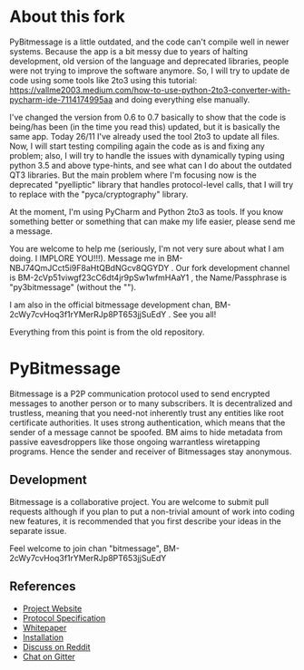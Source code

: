 About this fork
============

PyBitmessage is a little outdated, and the code can't compile well in newer systems. Because the app is a bit messy due to years of halting development, old version of the language and deprecated libraries, people were not trying to improve the software anymore. So, I will try to update de code using some tools like 2to3 using this tutorial: https://vallme2003.medium.com/how-to-use-python-2to3-converter-with-pycharm-ide-7114174995aa and doing everything else manually.

I've changed the version from 0.6 to 0.7 basically to show that the code is being/has been (in the time you read this) updated, but it is basically the same app. Today 26/11 I've already used the tool 2to3 to update all files. Now, I will start testing compiling again the code as is and fixing any problem; also, I will try to handle the issues with dynamically typing using python 3.5 and above type-hints, and see what can I do about the outdated QT3 libraries. But the main problem where I'm focusing now is the deprecated "pyelliptic" library that handles protocol-level calls, that I will try to replace with the "pyca/cryptography" library.

At the moment, I'm using PyCharm and Python 2to3 as tools. If you know something better or something that can make my life easier, please send me a message.

You are welcome to help me (seriously, I'm not very sure about what I am doing. I IMPLORE YOU!!!). Message me in BM-NBJ74QmJCct5i9F8aHtQBdNGcv8QGYDY . Our fork development channel is BM-2cVp51viwgf23cC6dt4jr9pSw1wfmHAaY1 , the Name/Passphrase is "py3bitmessage" (without the ""). 

I am also in the official bitmessage development chan, BM-2cWy7cvHoq3f1rYMerRJp8PT653jjSuEdY . See you all!


Everything from this point is from the old repository.


PyBitmessage
============

Bitmessage is a P2P communication protocol used to send encrypted messages to
another person or to many subscribers. It is decentralized and trustless,
meaning that you need-not inherently trust any entities like root certificate
authorities. It uses strong authentication, which means that the sender of a
message cannot be spoofed. BM aims to hide metadata from passive eavesdroppers 
like those ongoing warrantless wiretapping programs. Hence the sender and receiver 
of Bitmessages stay anonymous.


Development
----------
Bitmessage is a collaborative project. You are welcome to submit pull requests 
although if you plan to put a non-trivial amount of work into coding new
features, it is recommended that you first describe your ideas in the
separate issue.

Feel welcome to join chan "bitmessage", BM-2cWy7cvHoq3f1rYMerRJp8PT653jjSuEdY

References
----------
* [Project Website](https://bitmessage.org)
* [Protocol Specification](https://bitmessage.org/wiki/Protocol_specification)
* [Whitepaper](https://bitmessage.org/bitmessage.pdf)
* [Installation](https://bitmessage.org/wiki/Compiling_instructions)
* [Discuss on Reddit](https://www.reddit.com/r/bitmessage)
* [Chat on Gitter](https://gitter.im/Bitmessage/PyBitmessage)

